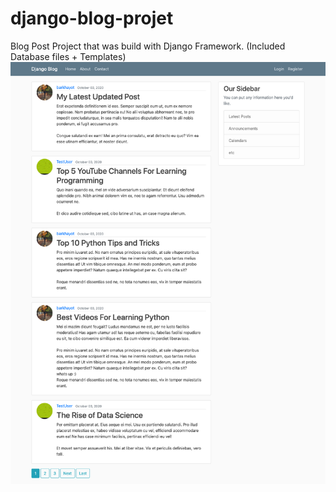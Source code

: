 # django-blog-projet
Blog Post Project that was build with Django Framework. (Included Database files + Templates)
![alt text](https://github.com/barkhayot/django-blog-projet/blob/main/screencapture-localhost-8000-2020-12-17-22_03_56.jpg)
